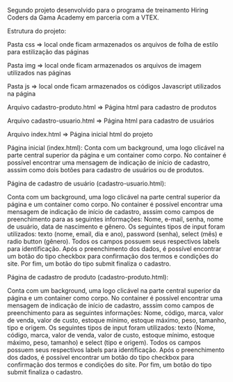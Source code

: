 Segundo projeto desenvolvido para o programa de treinamento Hiring Coders da Gama Academy em parceria com a VTEX.

Estrutura do projeto:

Pasta css => local onde ficam armazenados os arquivos de folha de estilo para estilização das páginas

Pasta img => local onde ficam armazenados os arquivos de imagem utilizados nas páginas

Pasta js => local onde ficam armazenados os códigos Javascript utilizados na página

Arquivo cadastro-produto.html => Página html para cadastro de produtos

Arquivo cadastro-usuario.html => Página html para cadastro de usuários

Arquivo index.html => Página inicial html do projeto

Página inicial (index.html):
Conta com um background, uma logo clicável na parte central superior da página e um container como corpo. No container é possível encontrar uma mensagem de indicação de início de cadastro, asssim como dois botões para cadastro de usuários ou de produtos.

Página de cadastro de usuário (cadastro-usuario.html):

Conta com um background, uma logo clicável na parte central superior da página e um container como corpo. No container é possível encontrar uma mensagem de indicação de início de cadastro, asssim como campos de preenchimento para as seguintes informações: Nome, e-mail, senha, nome de usuário, data de nascimento e gênero. Os seguintes tipos de input foram utilizados: texto (nome, email, dia e ano), password (senha), select (mês) e radio button (gênero). Todos os campos possuem seus respectivos labels para identificação. Após o preenchimento dos dados, é possível encontrar um botão do tipo checkbox para confirmação dos termos e condições do site. Por fim, um botão do tipo submit finaliza o cadastro.

Página de cadastro de produto (cadastro-produto.html):

Conta com um background, uma logo clicável na parte central superior da página e um container como corpo. No container é possível encontrar uma mensagem de indicação de início de cadastro, asssim como campos de preenchimento para as seguintes informações: Nome, código, marca, valor de venda, valor de custo, estoque mínimo, estoque máximo, peso, tamanho, tipo e origem. Os seguintes tipos de input foram utilizados: texto (Nome, código, marca, valor de venda, valor de custo, estoque mínimo, estoque máximo, peso, tamanho) e select (tipo e origem). Todos os campos possuem seus respectivos labels para identificação. Após o preenchimento dos dados, é possível encontrar um botão do tipo checkbox para confirmação dos termos e condições do site. Por fim, um botão do tipo submit finaliza o cadastro.
